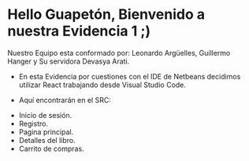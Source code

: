 # Hello Guapetón, Bienvenido a nuestra Evidencia 1 ;) 

Nuestro Equipo esta conformado por: 
Leonardo Argüelles, Guillermo Hanger y Su servidora Devasya Arati.

- En esta Evidencia por cuestiones con el IDE de Netbeans
 decidimos utilizar React trabajando desde Visual Studio Code.

- Aquí encontrarán en el SRC: 

* Inicio de sesión.
* Registro.
* Pagina principal.
* Detalles del libro.
* Carrito de compras.

